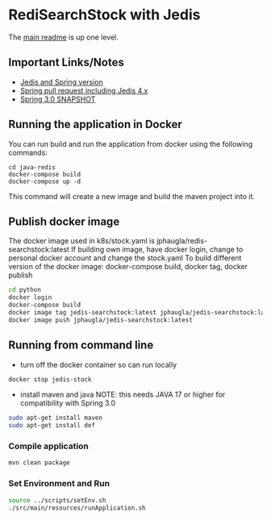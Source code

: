 # RediSearchStock with Jedis

The [main readme](../README.md) is up one level.

## Important Links/Notes
- [Jedis and Spring version](https://stackoverflow.com/questions/72194259/is-it-possible-to-use-the-newest-jedis-in-spring-project)
- [Spring pull request including Jedis 4.x](https://github.com/spring-projects/spring-data-redis/pull/2287)
- [Spring 3.0 SNAPSHOT](https://docs.spring.io/spring-boot/docs/current-SNAPSHOT/reference/html/getting-started.html#getting-started.installing.java)

## Running the application in Docker

You can run build and run the application from docker using the following commands:

```shell script
cd java-redis
docker-compose build 
docker-compose up -d
```

This command will create a new image and build the maven project into it.

## Publish docker image
The docker image used in k8s/stock.yaml is jphaugla/redis-searchstock:latest
If building own image, have docker login, change to personal docker account and change the stock.yaml
To build different version of the docker image:  docker-compose build, docker tag, docker publish
```bash
cd python
docker login
docker-compose build
docker image tag jedis-searchstock:latest jphaugla/jedis-searchstock:latest
docker image push jphaugla/jedis-searchstock:latest
```

## Running from command line

* turn off the docker container so can run locally
```bash
docker stop jedis-stock
```
* install maven and java
NOTE:  this needs JAVA 17 or higher for compatibility with Spring 3.0
```bash
sudo apt-get install maven
sudo apt-get install def
```
### Compile application
```bash
mvn clean package
```

### Set Environment and Run
```bash
source ../scripts/setEnv.sh
./src/main/resources/runApplication.sh
```
